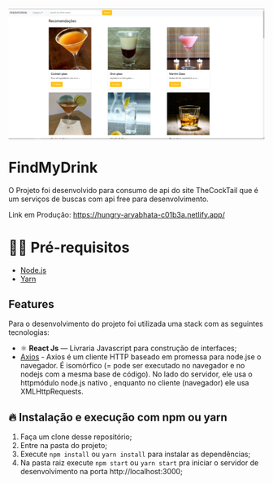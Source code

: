 <h1 align="center"><img align="center" src="./github_asset/tela_inicial.png" alt="Find My Drink" width="700"></img></h1>

# FindMyDrink

O Projeto foi desenvolvido para consumo de api do site TheCockTail que é um serviços de buscas com api free para desenvolvimento.

Link em Produção: https://hungry-aryabhata-c01b3a.netlify.app/

# ✋🏻 Pré-requisitos

- [Node.js](https://nodejs.org/en/)
- [Yarn](https://yarnpkg.com/getting-started/install)

## Features

Para o desenvolvimento do projeto foi utilizada uma stack com as seguintes tecnologias:

- ⚛️ **React Js** — Livraria Javascript para construção de interfaces;
- [Axios](https://github.com/axios/axios) - Axios é um cliente HTTP baseado em promessa para node.jse o navegador. É isomórfico (= pode ser executado no navegador e no nodejs com a mesma base de código). No lado do servidor, ele usa o httpmódulo node.js nativo , enquanto no cliente (navegador) ele usa XMLHttpRequests.

## 🔥 Instalação e execução com npm ou yarn

1. Faça um clone desse repositório;
2. Entre na pasta do projeto;
3. Execute `npm install` ou `yarn install` para instalar as dependências;
4. Na pasta raiz execute `npm start` ou `yarn start` pra iniciar o servidor de desenvolvimento na porta http://localhost:3000;
